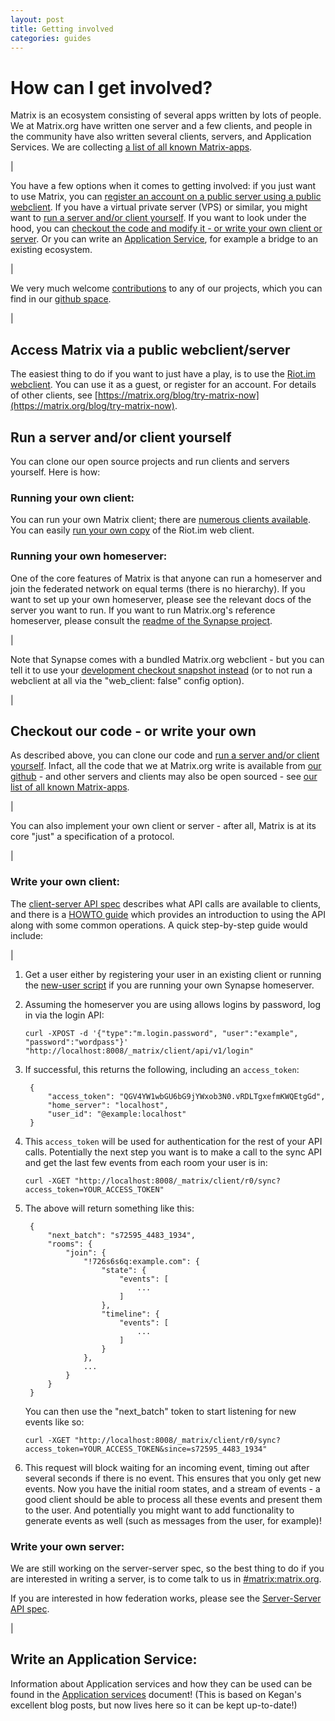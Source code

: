 ```yaml
---
layout: post
title: Getting involved
categories: guides
---
```


# How can I get involved?
Matrix is an ecosystem consisting of several apps written by lots of people. We at Matrix.org have written one server and a few clients, and people in the community have also written several clients, servers, and Application Services. We are collecting [a list of all known Matrix-apps](https://matrix.org/blog/try-matrix-now/).

|

You have a few options when it comes to getting involved: if you just want to use Matrix, you can [register an account on a public server using a public webclient](#reg). If you have a virtual private server (VPS) or similar, you might want to [run a server and/or client yourself](#run). If you want to look under the hood, you can [checkout the code and modify it - or write your own client or server](#checkout). Or you can write an [Application Service](#as), for example a bridge to an existing ecosystem.

|

We very much welcome [contributions](https://github.com/matrix-org/synapse/blob/master/CONTRIBUTING.rst) to any of our projects, which you can find in our [github space](https://github.com/matrix-org/).

|

<a class="anchor" id="reg"></a>

## Access Matrix via a public webclient/server

The easiest thing to do if you want to just have a play, is to use the [Riot.im
webclient](https://riot.im). You can use it as a guest, or register for an
account. For details of other clients, see
[https://matrix.org/blog/try-matrix-now](https://matrix.org/blog/try-matrix-now).

<a class="anchor" id="run"></a>

## Run a server and/or client yourself

You can clone our open source projects and run clients and servers yourself. Here is how:

### Running your own client:

You can run your own Matrix client; there are [numerous clients
available](https://matrix.org/blog/try-matrix-now/). You can easily [run your
own copy](https://github.com/vector-im/vector-web#getting-started) of the
Riot.im web client.

### Running your own homeserver:

One of the core features of Matrix is that anyone can run a homeserver and join the federated network on equal terms (there is no hierarchy). If you want to set up your own homeserver, please see the relevant docs of the server you want to run. If you want to run Matrix.org's reference homeserver, please consult the [readme of the Synapse project](https://github.com/matrix-org/synapse/blob/master/README.rst).

|

Note that Synapse comes with a bundled Matrix.org webclient - but you can tell it to use your [development checkout snapshot instead](https://github.com/matrix-org/matrix-angular-sdk#matrix-angular-sdk) (or to not run a webclient at all via the "web_client: false" config option).

|

<a class="anchor" id="checkout"></a>

## Checkout our code - or write your own

As described above, you can clone our code and [run a server and/or client yourself](#run). Infact, all the code that we at Matrix.org write is available from [our github](http://github.com/matrix-org) - and other servers and clients may also be open sourced - see [our list of all known Matrix-apps](https://matrix.org/blog/try-matrix-now/).

|

You can also implement your own client or server - after all, Matrix is at its core "just" a specification of a protocol.

|

### Write your own client:

The [client-server API
spec](https://matrix.org/docs/spec/client_server/latest.html) describes what API
calls are available to clients, and there is a [HOWTO
guide](https://matrix.org/docs/guides/client-server.html) which provides an
introduction to using the API along with some common operations. A quick
step-by-step guide would include:

|

1. Get a user either by registering your user in an existing client or running the [new-user script](https://github.com/matrix-org/synapse/blob/master/scripts/register_new_matrix_user) if you are running your own Synapse homeserver.

2. Assuming the homeserver you are using allows logins by password, log in via the login API:

   ```
   curl -XPOST -d '{"type":"m.login.password", "user":"example", "password":"wordpass"}' "http://localhost:8008/_matrix/client/api/v1/login"
   ```

3. If successful, this returns the following, including an `access_token`:

        {
            "access_token": "QGV4YW1wbGU6bG9jYWxob3N0.vRDLTgxefmKWQEtgGd",
            "home_server": "localhost",
            "user_id": "@example:localhost"
        }

4. This ``access_token`` will be used for authentication for the rest of your API calls. Potentially the next step you want is to make a call to the sync API and get the last few events from each room your user is in:

   ```
   curl -XGET "http://localhost:8008/_matrix/client/r0/sync?access_token=YOUR_ACCESS_TOKEN"
   ```

5. The above will return something like this:

        {
            "next_batch": "s72595_4483_1934",
            "rooms": {
                "join": {
                    "!726s6s6q:example.com": {
                        "state": {
                            "events": [
                                ...
                            ]
                        },
                        "timeline": {
                            "events": [
                                ...
                            ]
                        }
                    },
                    ...
                }
            }
        }


   You can then use the "next_batch" token to start listening for new events like so:

   ```
   curl -XGET "http://localhost:8008/_matrix/client/r0/sync?access_token=YOUR_ACCESS_TOKEN&since=s72595_4483_1934"
   ```

6. This request will block waiting for an incoming event, timing out after several seconds if there is no event. This ensures that you only get new events. Now you have the initial room states, and a stream of events - a good client should be able to process all these events and present them to the user. And potentially you might want to add functionality to generate events as well (such as messages from the user, for example)!

### Write your own server:

We are still working on the server-server spec, so the best thing to do if you are interested in writing a server, is to come talk to us in [#matrix:matrix.org](https://matrix.to/#/#matrix:matrix.org).

If you are interested in how federation works, please see the [Server-Server API spec](https://matrix.org/docs/spec/server_server/unstable.html).

|

<a class="anchor" id="as"></a>

## Write an Application Service:

Information about Application services and how they can be used can be found in the [Application services](./application_services.html) document! (This is based on Kegan's excellent blog posts, but now lives here so it can be kept up-to-date!)
